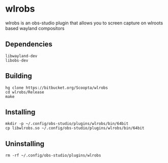 # wlrobs
wlrobs is an obs-studio plugin that allows you to screen capture on wlroots based wayland compositors
## Dependencies
	libwayland-dev
	libobs-dev
## Building
	hg clone https://bitbucket.org/Scoopta/wlrobs
	cd wlrobs/Release
	make
## Installing
	mkdir -p ~/.config/obs-studio/plugins/wlrobs/bin/64bit
	cp libwlrobs.so ~/.config/obs-studio/plugins/wlrobs/bin/64bit
## Uninstalling
	rm -rf ~/.config/obs-studio/plugins/wlrobs
